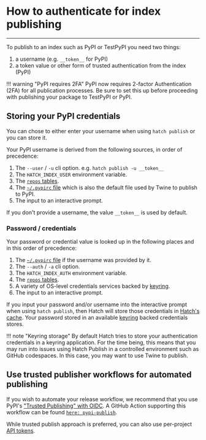 # How to authenticate for index publishing

----

To publish to an index such as PyPI or TestPyPI you need two things:

1. a username (e.g. `__token__` for PyPI)
2. a token value or other form of trusted authentication from the index (PyPI)


!!! warning "PyPI requires 2FA"
    PyPI now requires 2-factor Authentication (2FA) for all publication processes. Be sure to set this up before proceeding with publishing your package to TestPyPI or PyPI.

## Storing your PyPI credentials 

You can chose to either enter your username when using `hatch publish` or you can store it.

Your PyPI username is derived from the following sources, in order of precedence:

1. The  `--user` / `-u` cli option. e.g. `hatch publish -u __token__`
2. The `HATCH_INDEX_USER` environment variable.
3. The [`repos` tables](../../plugins/publisher/package-index.md).
4. The [`~/.pypirc` file](https://packaging.python.org/en/latest/specifications/pypirc/) which is also the default file used by Twine to publish to PyPI.
5. The input to an interactive prompt.

If you don't provide a username, the value `__token__` is used by default.

### Password / credentials

Your password or credential value is looked up in the following places and in this order of precedence:

1. The [`~/.pypirc` file](https://packaging.python.org/en/latest/specifications/pypirc/)
   if the username was provided by it.
2. The `--auth` / `-a` cli option.
3. The `HATCH_INDEX_AUTH` environment variable.
4. The [`repos` tables](../../plugins/publisher/package-index.md).
5. A variety of OS-level credentials services backed by [keyring](https://github.com/jaraco/keyring).
6. The input to an interactive prompt.

If you input your password and/or username into the interactive prompt when using `hatch publish`, then Hatch will store those credentials in
[Hatch's cache](../../config/hatch.md#cache). Your password stored in an available
[keyring](https://github.com/jaraco/keyring) backed credentials stores.

!!! note "Keyring storage"
    By default Hatch tries to store your authentication credentials in a keyring application. For the time being, this means that you may run into issues using Hatch Publish in a controlled environment such as GitHub codespaces. In this case, you may want to use Twine to publish. 

## Use trusted publisher workflows for automated publishing
 
If you wish to automate your release workflow, we recommend that you use PyPI's ["Trusted Publishing" with OIDC](https://docs.pypi.org/trusted-publishers/). A GitHub Action supporting this workflow can be found 
[`here: pypi-publish`](https://github.com/pypa/gh-action-pypi-publish). 

While trusted publish approach is preferred, you can also use per-project [API tokens](https://pypi.org/help/#apitoken).
